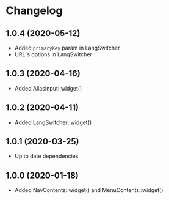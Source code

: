 Changelog
=========

## 1.0.4 (2020-05-12)
 * Added `primaryKey` param in LangSwitcher
 * URL`s options in LangSwitcher

## 1.0.3 (2020-04-16)
 * Added AliasInput::widget()
 
## 1.0.2 (2020-04-11)
 * Added LangSwitcher::widget()
 
## 1.0.1 (2020-03-25)
 * Up to date dependencies

## 1.0.0 (2020-01-18)
 * Added NavContents::widget() and MenuContents::widget()